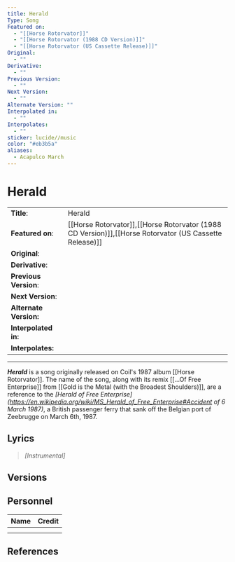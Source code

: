 ```yaml
---
title: Herald
Type: Song
Featured on:
  - "[[Horse Rotorvator]]"
  - "[[Horse Rotorvator (1988 CD Version)]]"
  - "[[Horse Rotorvator (US Cassette Release)]]"
Original:
  - ""
Derivative:
  - ""
Previous Version:
  - ""
Next Version:
  - ""
Alternate Version: ""
Interpolated in:
  - ""
Interpolates:
  - ""
sticker: lucide//music
color: "#eb3b5a"
aliases:
  - Acapulco March
---
```


# Herald

|  |  |
| --- | --- |
| __Title__: | Herald |
| __Featured on__: | [[Horse Rotorvator]],[[Horse Rotorvator (1988 CD Version)]],[[Horse Rotorvator (US Cassette Release)]] |
| __Original__: |  |
| __Derivative__: |  |
| __Previous Version__: |  |
| __Next Version__: |  |
| __Alternate Version:__ |  |
| __Interpolated in:__ |  |
| __Interpolates:__ |  |

---

*__Herald__* is a song originally released on Coil's 1987 album [[Horse Rotorvator]]. The name of the song, along with its remix [[…Of Free Enterprise]] from [[Gold is the Metal (with the Broadest Shoulders)]], are a reference to the *[Herald of Free Enterprise](https://en.wikipedia.org/wiki/MS_Herald_of_Free_Enterprise#Accident of 6 March 1987)*, a British passenger ferry that sank off the Belgian port of Zeebrugge on March 6th, 1987.

## Lyrics

> *[Instrumental]*

## Versions

## Personnel

|Name|Credit|
|---|---|
|||
|||

## References
[^1]:
